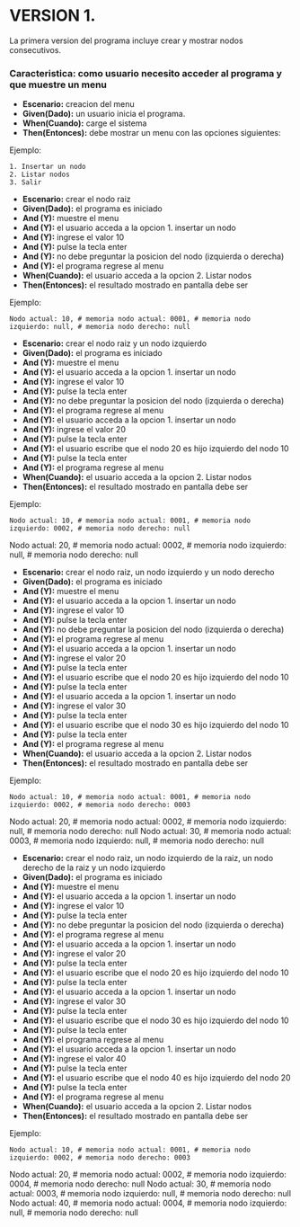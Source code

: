 # VERSION 1. 

La primera version del programa incluye crear y mostrar nodos consecutivos.

### Caracteristica: como usuario necesito acceder al programa y que muestre un menu	
+ **Escenario:** creacion del menu
+ **Given(Dado):** un usuario inicia el programa.
+ **When(Cuando):** carge el sistema
+ **Then(Entonces):** debe mostrar un menu con las opciones siguientes:

Ejemplo:

	1. Insertar un nodo
	2. Listar nodos
	3. Salir

+ **Escenario:** crear el nodo raiz
+ **Given(Dado):** el programa es iniciado
+ **And (Y):** muestre el menu
+ **And (Y):** el usuario acceda a la opcion 1. insertar un nodo
+ **And (Y):** ingrese el valor 10
+ **And (Y):** pulse la tecla enter
+ **And (Y):** no debe preguntar la posicion del nodo (izquierda o derecha)
+ **And (Y):** el programa regrese al menu
+ **When(Cuando):** el usuario acceda a la opcion 2. Listar nodos
+ **Then(Entonces):** el resultado mostrado en pantalla debe ser

Ejemplo:

	Nodo actual: 10, # memoria nodo actual: 0001, # memoria nodo izquierdo: null, # memoria nodo derecho: null


+ **Escenario:** crear el nodo raiz y un nodo izquierdo
+ **Given(Dado):** el programa es iniciado
+ **And (Y):** muestre el menu
+ **And (Y):** el usuario acceda a la opcion 1. insertar un nodo
+ **And (Y):** ingrese el valor 10
+ **And (Y):** pulse la tecla enter
+ **And (Y):** no debe preguntar la posicion del nodo (izquierda o derecha)
+ **And (Y):** el programa regrese al menu
+ **And (Y):** el usuario acceda a la opcion 1. insertar un nodo
+ **And (Y):** ingrese el valor 20
+ **And (Y):** pulse la tecla enter
+ **And (Y):** el usuario escribe que el nodo 20 es hijo izquierdo del nodo 10
+ **And (Y):** pulse la tecla enter
+ **And (Y):** el programa regrese al menu
+ **When(Cuando):** el usuario acceda a la opcion 2. Listar nodos
+ **Then(Entonces):** el resultado mostrado en pantalla debe ser

Ejemplo:

	Nodo actual: 10, # memoria nodo actual: 0001, # memoria nodo izquierdo: 0002, # memoria nodo derecho: null
  Nodo actual: 20, # memoria nodo actual: 0002, # memoria nodo izquierdo: null, # memoria nodo derecho: null



+ **Escenario:** crear el nodo raiz, un nodo izquierdo y un nodo derecho
+ **Given(Dado):** el programa es iniciado
+ **And (Y):** muestre el menu
+ **And (Y):** el usuario acceda a la opcion 1. insertar un nodo
+ **And (Y):** ingrese el valor 10
+ **And (Y):** pulse la tecla enter
+ **And (Y):** no debe preguntar la posicion del nodo (izquierda o derecha)
+ **And (Y):** el programa regrese al menu
+ **And (Y):** el usuario acceda a la opcion 1. insertar un nodo
+ **And (Y):** ingrese el valor 20
+ **And (Y):** pulse la tecla enter
+ **And (Y):** el usuario escribe que el nodo 20 es hijo izquierdo del nodo 10
+ **And (Y):** pulse la tecla enter
+ **And (Y):** el usuario acceda a la opcion 1. insertar un nodo
+ **And (Y):** ingrese el valor 30
+ **And (Y):** pulse la tecla enter
+ **And (Y):** el usuario escribe que el nodo 30 es hijo izquierdo del nodo 10
+ **And (Y):** pulse la tecla enter
+ **And (Y):** el programa regrese al menu
+ **When(Cuando):** el usuario acceda a la opcion 2. Listar nodos
+ **Then(Entonces):** el resultado mostrado en pantalla debe ser

Ejemplo:

	Nodo actual: 10, # memoria nodo actual: 0001, # memoria nodo izquierdo: 0002, # memoria nodo derecho: 0003
  Nodo actual: 20, # memoria nodo actual: 0002, # memoria nodo izquierdo: null, # memoria nodo derecho: null
  Nodo actual: 30, # memoria nodo actual: 0003, # memoria nodo izquierdo: null, # memoria nodo derecho: null
  

+ **Escenario:** crear el nodo raiz, un nodo izquierdo de la raiz, un nodo derecho de la raiz y un nodo izquierdo
+ **Given(Dado):** el programa es iniciado
+ **And (Y):** muestre el menu
+ **And (Y):** el usuario acceda a la opcion 1. insertar un nodo
+ **And (Y):** ingrese el valor 10
+ **And (Y):** pulse la tecla enter
+ **And (Y):** no debe preguntar la posicion del nodo (izquierda o derecha)
+ **And (Y):** el programa regrese al menu
+ **And (Y):** el usuario acceda a la opcion 1. insertar un nodo
+ **And (Y):** ingrese el valor 20
+ **And (Y):** pulse la tecla enter
+ **And (Y):** el usuario escribe que el nodo 20 es hijo izquierdo del nodo 10
+ **And (Y):** pulse la tecla enter
+ **And (Y):** el usuario acceda a la opcion 1. insertar un nodo
+ **And (Y):** ingrese el valor 30
+ **And (Y):** pulse la tecla enter
+ **And (Y):** el usuario escribe que el nodo 30 es hijo izquierdo del nodo 10
+ **And (Y):** pulse la tecla enter
+ **And (Y):** el programa regrese al menu
+ **And (Y):** el usuario acceda a la opcion 1. insertar un nodo
+ **And (Y):** ingrese el valor 40
+ **And (Y):** pulse la tecla enter
+ **And (Y):** el usuario escribe que el nodo 40 es hijo izquierdo del nodo 20
+ **And (Y):** pulse la tecla enter
+ **And (Y):** el programa regrese al menu
+ **When(Cuando):** el usuario acceda a la opcion 2. Listar nodos
+ **Then(Entonces):** el resultado mostrado en pantalla debe ser

Ejemplo:

	Nodo actual: 10, # memoria nodo actual: 0001, # memoria nodo izquierdo: 0002, # memoria nodo derecho: 0003
  Nodo actual: 20, # memoria nodo actual: 0002, # memoria nodo izquierdo: 0004, # memoria nodo derecho: null
  Nodo actual: 30, # memoria nodo actual: 0003, # memoria nodo izquierdo: null, # memoria nodo derecho: null  
  Nodo actual: 40, # memoria nodo actual: 0004, # memoria nodo izquierdo: null, # memoria nodo derecho: null  
  
  
